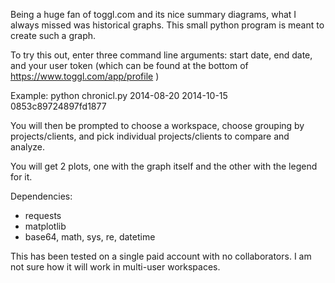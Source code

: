 Being a huge fan of toggl.com and its nice summary diagrams, what I always missed was historical graphs.
This small python program is meant to create such a graph.

To try this out, enter three command line arguments: start date, end date, and your user token (which can be found at the bottom of https://www.toggl.com/app/profile )

Example:
python chronicl.py 2014-08-20 2014-10-15 0853c89724897fd1877

You will then be prompted to choose a workspace, choose grouping by projects/clients, and pick individual projects/clients to compare and analyze.

You will get 2 plots, one with the graph itself and the other with the legend for it.


Dependencies:
- requests
- matplotlib
- base64, math, sys, re, datetime



This has been tested on a single paid account with no collaborators. I am not sure how it will work in multi-user workspaces.
